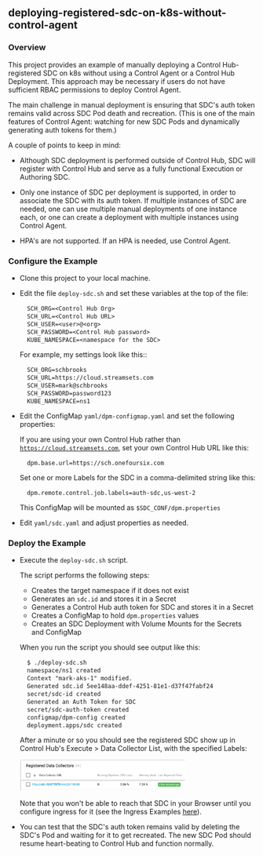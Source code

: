 ## deploying-registered-sdc-on-k8s-without-control-agent

### Overview

This project provides an example of manually deploying a Control Hub-registered SDC on k8s without using a Control Agent or a Control Hub Deployment.  This approach may be necessary if users do not have sufficient RBAC permissions to deploy Control Agent.

The main challenge in manual deployment is ensuring that SDC's auth token remains valid across SDC Pod death and recreation. (This is one of the main features of Control Agent: watching for new SDC Pods and dynamically generating auth tokens for them.)

A couple of points to keep in mind:

- Although SDC deployment is performed outside of Control Hub, SDC will register with Control Hub and serve as a fully functional Execution or Authoring SDC.  

- Only one instance of SDC per deployment is supported, in order to associate the SDC with its auth token. If multiple instances of SDC are needed, one can use multiple manual deployments of one instance each, or one can create a deployment with multiple instances using Control Agent.

- HPA's are not supported.   If an HPA is needed, use Control Agent.


### Configure the Example

- Clone this project to your local machine.

- Edit the file <code>deploy-sdc.sh</code> and set these variables at the top of the file:

        SCH_ORG=<Control Hub Org>               
        SCH_URL=<Control Hub URL>         
        SCH_USER=<user>@<org>           
        SCH_PASSWORD=<Control Hub password>          
        KUBE_NAMESPACE=<namespace for the SDC>
        
  For example, my settings look like this::

        SCH_ORG=schbrooks               
        SCH_URL=https://cloud.streamsets.com         
        SCH_USER=mark@schbrooks           
        SCH_PASSWORD=password123         
        KUBE_NAMESPACE=ns1

- Edit the ConfigMap <code>yaml/dpm-configmap.yaml</code> and set the following properties:

  If you are using your own Control Hub rather than <code>https://cloud.streamsets.com</code>, set your own Control Hub URL like this:
  
        dpm.base.url=https://sch.onefoursix.com
  
  Set one or more Labels for the SDC in a comma-delimited string like this:
  
        dpm.remote.control.job.labels=auth-sdc,us-west-2
        
  This ConfigMap will be mounted as <code>$SDC_CONF/dpm.properties</code>
    

- Edit <code>yaml/sdc.yaml</code> and adjust properties as needed.

### Deploy the Example
  
- Execute the <code>deploy-sdc.sh</code> script.  

  The script performs the following steps:
  
  - Creates the target namespace if it does not exist
  - Generates an <code>sdc.id</code> and stores it in a Secret
  - Generates a Control Hub auth token for SDC and stores it in a Secret
  - Creates a ConfigMap to hold <code>dpm.properties</code> values
  - Creates an SDC Deployment with Volume Mounts for the Secrets and ConfigMap
  
   When you run the script you should see output like this:

        $ ./deploy-sdc.sh
        namespace/ns1 created
        Context "mark-aks-1" modified.
        Generated sdc.id 5ee148aa-ddef-4251-81e1-d37f47fabf24
        secret/sdc-id created
        Generated an Auth Token for SDC
        secret/sdc-auth-token created
        configmap/dpm-config created
        deployment.apps/sdc created
        
  After a minute or so you should see the registered SDC show up in Control Hub's Execute >  Data Collector List, with the specified Labels:
  
  <img src="images/registered-sdc.png" width="70%">
  
  Note that you won't be able to reach that SDC in your Browser until you configure ingress for it (see the Ingress Examples [here](https://github.com/streamsets/tutorials/tree/master/tutorial-kubernetes-deployment/8-ingress)). 
  

- You can test that the SDC's auth token remains valid by deleting the SDC's Pod and waiting for it to get recreated.  The new SDC Pod should resume heart-beating to Control Hub and function normally.
   
